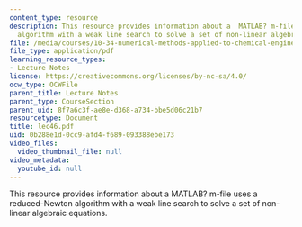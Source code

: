 ```yaml
---
content_type: resource
description: This resource provides information about a  MATLAB? m-file uses a reduced-Newton
  algorithm with a weak line search to solve a set of non-linear algebraic equations.
file: /media/courses/10-34-numerical-methods-applied-to-chemical-engineering-fall-2005/0b288e1d0cc9afd4f689093388ebe173_lec46.pdf
file_type: application/pdf
learning_resource_types:
- Lecture Notes
license: https://creativecommons.org/licenses/by-nc-sa/4.0/
ocw_type: OCWFile
parent_title: Lecture Notes
parent_type: CourseSection
parent_uid: 8f7a6c3f-ae8e-d368-a734-bbe5d06c21b7
resourcetype: Document
title: lec46.pdf
uid: 0b288e1d-0cc9-afd4-f689-093388ebe173
video_files:
  video_thumbnail_file: null
video_metadata:
  youtube_id: null
---
```

This resource provides information about a  MATLAB? m-file uses a reduced-Newton algorithm with a weak line search to solve a set of non-linear algebraic equations.